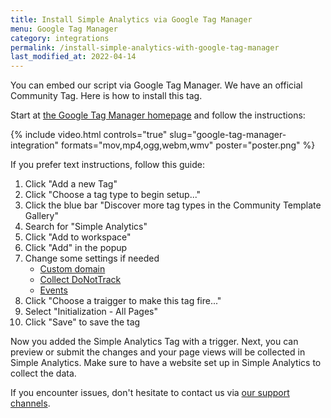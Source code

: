 ```yaml
---
title: Install Simple Analytics via Google Tag Manager
menu: Google Tag Manager
category: integrations
permalink: /install-simple-analytics-with-google-tag-manager
last_modified_at: 2022-04-14
---
```


You can embed our script via Google Tag Manager. We have an official Community Tag. Here is how to install this tag.

Start at [the Google Tag Manager homepage](https://tagmanager.google.com) and follow the instructions:

{%
  include video.html
  controls="true"
  slug="google-tag-manager-integration"
  formats="mov,mp4,ogg,webm,wmv"
  poster="poster.png"
%}

If you prefer text instructions, follow this guide:

1. Click "Add a new Tag"
1. Click "Choose a tag type to begin setup..."
1. Click the blue bar "Discover more tag types in the Community Template Gallery"
1. Search for "Simple Analytics"
1. Click "Add to workspace"
1. Click "Add" in the popup
1. Change some settings if needed
   - [Custom domain](/bypass-ad-blockers)
   - [Collect DoNotTrack](/dnt)
   - [Events](/events)
1. Click "Choose a traigger to make this tag fire..."
1. Select "Initialization - All Pages"
1. Click "Save" to save the tag

Now you added the Simple Analytics Tag with a trigger. Next, you can preview or submit the changes and your page views will be collected in Simple Analytics. Make sure to have a website set up in Simple Analytics to collect the data.

If you encounter issues, don't hesitate to contact us via [our support channels](https://simpleanalytics.com/contact).
